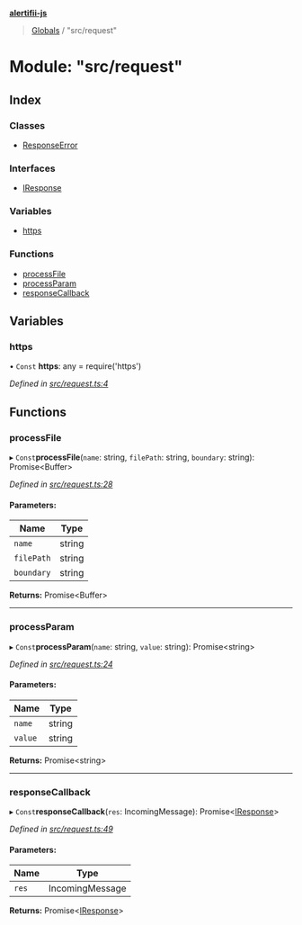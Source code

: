 **[alertifii-js](../README.md)**

> [Globals](../globals.md) / "src/request"

# Module: "src/request"

## Index

### Classes

* [ResponseError](../classes/_src_request_.responseerror.md)

### Interfaces

* [IResponse](../interfaces/_src_request_.iresponse.md)

### Variables

* [https](_src_request_.md#https)

### Functions

* [processFile](_src_request_.md#processfile)
* [processParam](_src_request_.md#processparam)
* [responseCallback](_src_request_.md#responsecallback)

## Variables

### https

• `Const` **https**: any = require('https')

*Defined in [src/request.ts:4](https://github.com/PagerTree/alertifii-js/blob/5b5d650/src/request.ts#L4)*

## Functions

### processFile

▸ `Const`**processFile**(`name`: string, `filePath`: string, `boundary`: string): Promise\<Buffer>

*Defined in [src/request.ts:28](https://github.com/PagerTree/alertifii-js/blob/5b5d650/src/request.ts#L28)*

#### Parameters:

Name | Type |
------ | ------ |
`name` | string |
`filePath` | string |
`boundary` | string |

**Returns:** Promise\<Buffer>

___

### processParam

▸ `Const`**processParam**(`name`: string, `value`: string): Promise\<string>

*Defined in [src/request.ts:24](https://github.com/PagerTree/alertifii-js/blob/5b5d650/src/request.ts#L24)*

#### Parameters:

Name | Type |
------ | ------ |
`name` | string |
`value` | string |

**Returns:** Promise\<string>

___

### responseCallback

▸ `Const`**responseCallback**(`res`: IncomingMessage): Promise\<[IResponse](../interfaces/_src_request_.iresponse.md)>

*Defined in [src/request.ts:49](https://github.com/PagerTree/alertifii-js/blob/5b5d650/src/request.ts#L49)*

#### Parameters:

Name | Type |
------ | ------ |
`res` | IncomingMessage |

**Returns:** Promise\<[IResponse](../interfaces/_src_request_.iresponse.md)>
